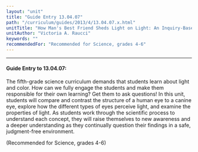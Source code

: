 ```yaml
---
layout: "unit"
title: "Guide Entry 13.04.07"
path: "/curriculum/guides/2013/4/13.04.07.x.html"
unitTitle: "How Man's Best Friend Sheds Light on Light: An Inquiry-Based Approach to Understanding Light and Color"
unitAuthor: "Victoria A. Raucci"
keywords: ""
recommendedFor: "Recommended for Science, grades 4-6"
---
```

<body>
<hr/>
<h4>
Guide Entry to 13.04.07:
</h4>
<p>
The fifth-grade science curriculum demands that students learn about light and color. How can we fully engage the students and make them responsible for their own learning? Get them to ask questions! In this unit, students will compare and contrast the structure of a human eye to a canine eye, explore how the different types of eyes perceive light, and examine the properties of light. As students work through the scientific process to understand each concept, they will raise themselves to new awareness and a deeper understanding as they continually question their findings in a safe, judgment-free environment.
</p>
<p>
(Recommended for Science, grades 4-6)
</p>
</body>